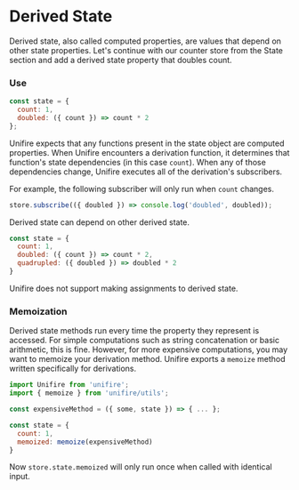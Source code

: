 # Derived State

Derived state, also called computed properties, are values that depend on other state properties. Let's continue with our counter store from the State section and add a derived state property that doubles count.

### Use

```js
const state = {
  count: 1,
  doubled: ({ count }) => count * 2
};
```

Unifire expects that any functions present in the state object are computed properties. When Unifire encounters a derivation function, it determines that function's state dependencies (in this case `count`). When any of those dependencies change, Unifire executes all of the derivation's subscribers.

For example, the following subscriber will only run when `count` changes.

```js
store.subscribe(({ doubled }) => console.log('doubled', doubled));
```

Derived state can depend on other derived state.

```js
const state = {
  count: 1,
  doubled: ({ count }) => count * 2,
  quadrupled: ({ doubled }) => doubled * 2
}
```

Unifire does not support making assignments to derived state.

### Memoization

Derived state methods run every time the property they represent is accessed. For simple computations such as string concatenation or basic arithmetic, this is fine. However, for more expensive computations, you may want to memoize your derivation method. Unifire exports a `memoize` method written specifically for derivations.

```js
import Unifire from 'unifire';
import { memoize } from 'unifire/utils';

const expensiveMethod = ({ some, state }) => { ... };

const state = {
  count: 1,
  memoized: memoize(expensiveMethod)
}
```

Now `store.state.memoized` will only run once when called with identical input.

